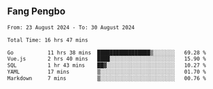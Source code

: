 ## Fang Pengbo

<!--START_SECTION:waka-->

```txt
From: 23 August 2024 - To: 30 August 2024

Total Time: 16 hrs 47 mins

Go           11 hrs 38 mins  █████████████████▒░░░░░░░   69.28 %
Vue.js       2 hrs 40 mins   ████░░░░░░░░░░░░░░░░░░░░░   15.90 %
SQL          1 hr 43 mins    ██▓░░░░░░░░░░░░░░░░░░░░░░   10.27 %
YAML         17 mins         ▒░░░░░░░░░░░░░░░░░░░░░░░░   01.70 %
Markdown     7 mins          ▒░░░░░░░░░░░░░░░░░░░░░░░░   00.76 %
```

<!--END_SECTION:waka-->